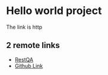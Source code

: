 # Hello world project

The link is http

## 2 remote links

- [RestQA](http://)
- [Github Link](https:)
